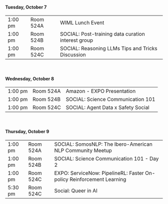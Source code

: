 
<h4>Tuesday, October 7</h4>

<table>
<tr><td><div class="text-secondary">1:00 pm</div></td><td><div class="text-secondary">Room 524A</div></td><td>WIML Lunch Event</td></tr>
<tr><td><div class="text-secondary">1:00 pm</div></td><td><div class="text-secondary">Room 524B</div></td><td>SOCIAL: Post-training data curation interest group</td></tr>
<tr><td><div class="text-secondary">1:00 pm</div></td><td><div class="text-secondary">Room 524C</div></td><td>SOCIAL: Reasoning LLMs Tips and Tricks Discussion</td></tr>
</table>

<br/>

<h4>Wednesday, October 8</h4>

<table>
<tr><td><div class="text-secondary">1:00 pm</div></td><td><div class="text-secondary">Room 524A</div></td><td>Amazon - EXPO Presentation</td></tr>
<tr><td><div class="text-secondary">1:00 pm</div></td><td><div class="text-secondary">Room 524B</div></td><td>SOCIAL: Science Communication 101</td></tr>
<tr><td><div class="text-secondary">1:00 pm</div></td><td><div class="text-secondary">Room 524C</div></td><td>SOCIAL: Agent Data x Safety Social</td></tr>
</table>


<br/>

<h4>Thursday, October 9</h4>

<table>
<tr><td><div class="text-secondary">1:00 pm</div></td><td><div class="text-secondary">Room 524A</div></td><td>SOCIAL: SomosNLP: The Ibero-American NLP Community Meetup</td></tr>
<tr><td><div class="text-secondary">1:00 pm</div></td><td><div class="text-secondary">Room 524B</div></td><td>SOCIAL: Science Communication 101 - Day 2</td></tr>
<tr><td><div class="text-secondary">1:00 pm</div></td><td><div class="text-secondary">Room 524C</div></td><td>EXPO: ServiceNow: PipelineRL: Faster On-policy Reinforcement Learning</td></tr>
<tr><td><div class="text-secondary">5:30 pm</div></td><td><div class="text-secondary">Room 524C</div></td><td>Social: Queer in AI</td></tr>
</table>

<br/>
<br/>
<br/>

